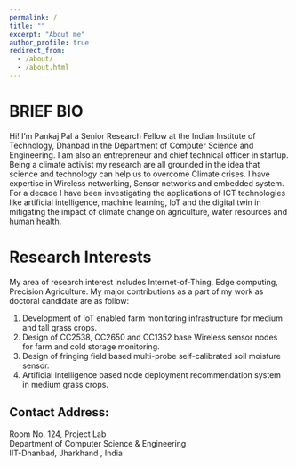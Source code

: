 ```yaml
---
permalink: /
title: ""
excerpt: "About me"
author_profile: true
redirect_from: 
  - /about/
  - /about.html
---
```


# BRIEF BIO
Hi! I’m Pankaj Pal a Senior Research Fellow at the Indian Institute of Technology, Dhanbad in the Department of Computer Science and Engineering. 
I am also an entrepreneur and chief technical officer in startup. 
Being a climate activist my research are all grounded in the idea that science and technology can help us to overcome Climate crises. I have expertise in Wireless networking, Sensor networks and embedded system. For a decade I have been investigating the applications of ICT technologies like artificial intelligence, machine learning, IoT and the digital twin in mitigating the impact of climate change on agriculture, water resources and human health.



# Research Interests
My area of research interest includes Internet-of-Thing, Edge computing,
Precision Agriculture. My major contributions as a part of my work as
doctoral candidate are as follow:
1. Development of IoT enabled farm monitoring infrastructure for medium and tall grass
crops.
2. Design of CC2538, CC2650 and CC1352 base Wireless sensor nodes for farm and cold
storage monitoring.
3. Design of fringing field based multi-probe self-calibrated soil moisture sensor.
4. Artificial intelligence based node deployment recommendation system in medium grass
crops.

 

## Contact Address:
Room No. 124, Project Lab\
Department of Computer Science & Engineering\
IIT-Dhanbad, Jharkhand , India


